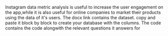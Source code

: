 Instagram data metric analysis is useful to increase the user engagement on the app,while it is also useful for online companies to market their products using the data of it's users.
The docx link contains the dataset. copy and paste it block by block to create your database with the columns.
The code contains the code alongwith the relevant questions it answers for
